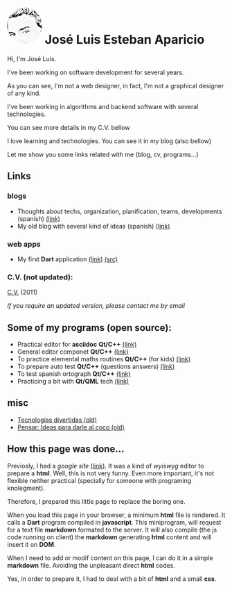 
# ![jleahred](images/jleahred2s.jpeg) José Luis Esteban Aparicio


Hi, I'm José Luis.

I've been working on software development for several years.

As you can see, I'm not a web designer, in fact, I'm not a graphical designer of any kind.

I've been working in algorithms and backend software with several technologies.

You can see more details in my C.V. bellow

I love learning and technologies. You can see it in my blog (also bellow)

Let me show you some links related with me (blog, cv, programs...)



## Links 


### blogs

* Thoughts about techs, organization, planification, teams, developments (spanish) [(link)](http://departamentodesarrollo.blogspot.com.es/)
* My old blog with several kind of ideas (spanish) [(link)](http://joseluisestebanaparicio.blogspot.com/)

    
    
### web apps

* My first **Dart** application [(link)](apps/hello_world/index.html) [(src)](https://github.com/jleahred/dart_hello_world)

### C.V. (not updated):

[C.V.](https://drive.google.com/file/d/0B6qpsfY_cLaaeVNnenZFUERuR28/view?usp=sharing) (2011)

_If you require an updated version, please contact me by email_



## Some of my programs (open source):

* Practical editor for **asciidoc** **Qt/C++** [(link)](http://code.google.com/p/qadoc/)
* General editor componet **Qt/C++** [(link)](http://code.google.com/p/mqeditor/)
* To practice elemental maths routines **Qt/C++** (for kids) [(link)](http://code.google.com/p/kids-math-practice/)
* To prepare auto test **Qt/C++** (questions answers) [(link)](http://code.google.com/p/mq-auto-test/)
* To test spanish ortograph **Qt/C++** [(link)](http://code.google.com/p/ortograph/)
* Practicing a bit with **Qt/QML** tech [(link)](http://code.google.com/p/qml-learning/)


## misc

* [Tecnologías divertidas (old)](http://departamentodesarrollo.blogspot.com.es/2012/11/tecnologias-divertidas.html)
* [Pensar: Ideas para darle al coco (old)](https://sites.google.com/site/joseluisestebanaparicio/pensar)
 

 
## How this page was done...

Previosly, I had a _google site_ [(link)](https://sites.google.com/site/joseluisestebanaparicio/home). It was a kind 
of _wyiswyg_ editor to prepare a **html**. Well, this is not very funny.
Even more important, it's not flexible neither practical (specially for someone with programing knolegment).

Therefore, I prepared this little page to replace the boring one.

When you load this page in your browser, a minimum **html** file is rendered. It calls a **Dart** program compiled 
in **javascript**. This miniprogram, will request for a text file **markdown** formated to the server. It will also 
compile (the js code running on client) the **markdown** generating **html** content and will insert it on **DOM**. 

When I need to add or modif content on this page, I can do it in a simple **markdown** file. Avoiding the unpleasant 
direct **html** codes.

Yes, in order to prepare it, I had to deal with a bit of **html** and a small **css**.

